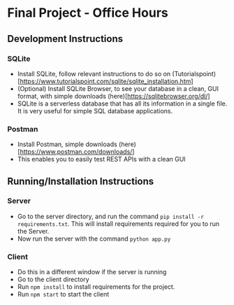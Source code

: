 # Final Project - Office Hours

## Development Instructions

### SQLite
 - Install SQLite, follow relevant instructions to do so on (Tutorialspoint)[https://www.tutorialspoint.com/sqlite/sqlite_installation.htm]
 - (Optional) Install SQLite Browser, to see your database in a clean, GUI format, with simple downloads (here)[https://sqlitebrowser.org/dl/]
 - SQLite is a serverless database that has all its information in a single file. It is very useful for simple SQL database applications.

### Postman
 - Install Postman, simple downloads (here)[https://www.postman.com/downloads/]
 - This enables you to easily test REST APIs with a clean GUI

## Running/Installation Instructions

### Server
 - Go to the server directory, and run the command `pip install -r requirements.txt`. This will install requirements required for you to run the Server.
 - Now run the server with the command `python app.py`

### Client
 - Do this in a different window if the server is running
 - Go to the client directory
 - Run `npm install` to install requirements for the project.
 - Run `npm start` to start the client
